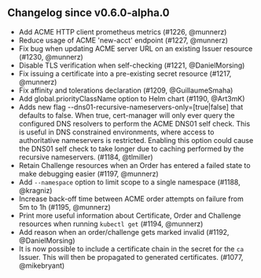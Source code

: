 ## Changelog since v0.6.0-alpha.0

* Add ACME HTTP client prometheus metrics (#1226, @munnerz)
* Reduce usage of ACME 'new-acct' endpoint (#1227, @munnerz)
* Fix bug when updating ACME server URL on an existing Issuer resource (#1230, @munnerz)
* Disable TLS verification when self-checking (#1221, @DanielMorsing)
* Fix issuing a certificate into a pre-existing secret resource (#1217, @munnerz)
* Fix affinity and tolerations declaration (#1209, @GuillaumeSmaha)
* Add global.priorityClassName option to Helm chart (#1190, @Art3mK)
* Adds new flag --dns01-recursive-nameservers-only=[true|false] that defaults to false. When true, cert-manager will only ever query the configured DNS resolvers to perform the ACME DNS01 self check. This is useful in DNS constrained environments, where access to authoritative nameservers is restricted. Enabling this option could cause the DNS01 self check to take longer due to caching performed by the recursive nameservers. (#1184, @tlmiller)
* Retain Challenge resources when an Order has entered a failed state to make debugging easier (#1197, @munnerz)
* Add `--namespace` option to limit scope to a single namespace (#1188, @kragniz)
* Increase back-off time between ACME order attempts on failure from 5m to 1h (#1195, @munnerz)
* Print more useful information about Certificate, Order and Challenge resources when running `kubectl get` (#1194, @munnerz)
* Add reason when an order/challenge gets marked invalid (#1192, @DanielMorsing)
* It is now possible to include a certificate chain in the secret for the `ca` Issuer. This will then be propagated to generated certificates. (#1077, @mikebryant)


